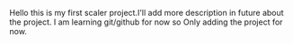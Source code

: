 Hello this is my first scaler project.I'll add more description in future about the project. I am learning git/github for now so Only adding the project for now.
